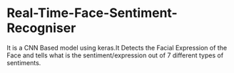 # Real-Time-Face-Sentiment-Recogniser
 It is a CNN Based model using keras.It Detects the Facial Expression of the Face and tells what is the sentiment/expression out of 7 different types of sentiments.
